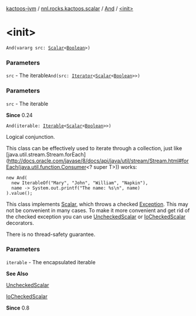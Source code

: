 [kactoos-jvm](../../index.md) / [nnl.rocks.kactoos.scalar](../index.md) / [And](index.md) / [&lt;init&gt;](./-init-.md)

# &lt;init&gt;

`And(vararg src: `[`Scalar`](../../nnl.rocks.kactoos/-scalar/index.md)`<`[`Boolean`](https://kotlinlang.org/api/latest/jvm/stdlib/kotlin/-boolean/index.html)`>)`

### Parameters

`src` - The iterable`And(src: `[`Iterator`](https://kotlinlang.org/api/latest/jvm/stdlib/kotlin.collections/-iterator/index.html)`<`[`Scalar`](../../nnl.rocks.kactoos/-scalar/index.md)`<`[`Boolean`](https://kotlinlang.org/api/latest/jvm/stdlib/kotlin/-boolean/index.html)`>>)`

### Parameters

`src` - The iterable

**Since**
0.24

`And(iterable: `[`Iterable`](https://kotlinlang.org/api/latest/jvm/stdlib/kotlin.collections/-iterable/index.html)`<`[`Scalar`](../../nnl.rocks.kactoos/-scalar/index.md)`<`[`Boolean`](https://kotlinlang.org/api/latest/jvm/stdlib/kotlin/-boolean/index.html)`>>)`

Logical conjunction.

This class can be effectively used to iterate through
a collection, just like [java.util.stream.Stream.forEach](http://docs.oracle.com/javase/8/docs/api/java/util/stream/Stream.html#forEach(java.util.function.Consumer<? super T>)) works:

```
new And(
  new IterableOf("Mary", "John", "William", "Napkin"),
  name -> System.out.printf("The name: %s\n", name)
).value();
```

This class implements [Scalar](../../nnl.rocks.kactoos/-scalar/index.md), which throws a checked
[Exception](https://kotlinlang.org/api/latest/jvm/stdlib/kotlin/-exception/index.html). This may not be convenient in many cases. To make
it more convenient and get rid of the checked exception you can
use [UncheckedScalar](../-unchecked-scalar/index.md) or [IoCheckedScalar](../-io-checked-scalar/index.md) decorators.

There is no thread-safety guarantee.

### Parameters

`iterable` - The encapsulated iterable

**See Also**

[UncheckedScalar](../-unchecked-scalar/index.md)

[IoCheckedScalar](../-io-checked-scalar/index.md)

**Since**
0.8

